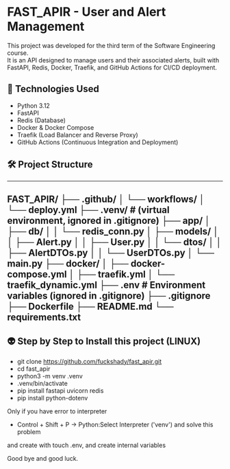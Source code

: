 # FAST_APIR - User and Alert Management

This project was developed for the third term of the Software Engineering course.  
It is an API designed to manage users and their associated alerts, built with FastAPI, Redis, Docker, Traefik, and GitHub Actions for CI/CD deployment.

## 🚀 Technologies Used

- Python 3.12
- FastAPI
- Redis (Database)
- Docker & Docker Compose
- Traefik (Load Balancer and Reverse Proxy)
- GitHub Actions (Continuous Integration and Deployment)

## 🛠️ Project Structure

--------------------------------------------
FAST_APIR/
├── .github/
│   └── workflows/
│       └── deploy.yml
├── .venv/                # (virtual environment, ignored in .gitignore)
├── app/
│   ├── db/
│   │   └── redis_conn.py
│   ├── models/
│   │   ├── Alert.py
│   │   ├── User.py
│   │   └── dtos/
│   │       ├── AlertDTOs.py
│   │       └── UserDTOs.py
│   └── main.py
├── docker/
│   ├── docker-compose.yml
│   ├── traefik.yml
│   └── traefik_dynamic.yml
├── .env                  # Environment variables (ignored in .gitignore)
├── .gitignore
├── Dockerfile
├── README.md
└── requirements.txt
-----------------------------------------------

## 👽 Step by Step to Install this project (LINUX) 

- git clone https://github.com/fuckshady/fast_apir.git
- cd fast_apir
- python3 -m venv .venv
- .venv/bin/activate
- pip install fastapi uvicorn redis
- pip install python-dotenv

Only if you have error to interpreter
- Control + Shift + P -> Python:Select Interpreter ('venv') and solve this problem 

and create with touch .env, and create internal variables

Good bye and good luck.


